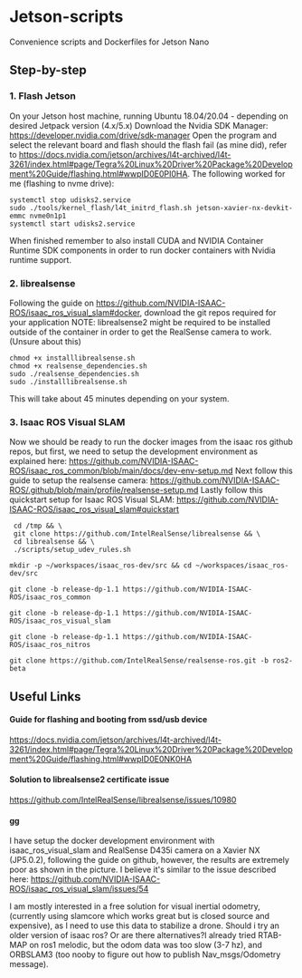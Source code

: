 # Jetson-scripts
Convenience scripts and Dockerfiles for Jetson Nano

## Step-by-step
### 1. Flash Jetson
On your Jetson host machine, running Ubuntu 18.04/20.04 - depending on desired Jetpack version (4.x/5.x)
Download the Nvidia SDK Manager: https://developer.nvidia.com/drive/sdk-manager
Open the program and select the relevant board and flash
should the flash fail (as mine did), refer to https://docs.nvidia.com/jetson/archives/l4t-archived/l4t-3261/index.html#page/Tegra%20Linux%20Driver%20Package%20Development%20Guide/flashing.html#wwpID0E0PI0HA.
The following worked for me (flashing to nvme drive):
```
systemctl stop udisks2.service
sudo ./tools/kernel_flash/l4t_initrd_flash.sh jetson-xavier-nx-devkit-emmc nvme0n1p1
systemctl start udisks2.service
```
When finished remember to also install CUDA and NVIDIA Container Runtime SDK components in order to run docker containers with Nvidia runtime support.

### 2. librealsense
Following the guide on https://github.com/NVIDIA-ISAAC-ROS/isaac_ros_visual_slam#docker, download the git repos required for your application
NOTE: librealsense2 might be required to be installed outside of the container in order to get the RealSense camera to work. (Unsure about this)
``` 
chmod +x installlibrealsense.sh
chmod +x realsense_dependencies.sh
sudo ./realsense_dependencies.sh
sudo ./installlibrealsense.sh
```
This will take about 45 minutes depending on your system.

### 3. Isaac ROS Visual SLAM
Now we should be ready to run the docker images from the isaac ros github repos, but first, we need to setup the development environment as explained here: https://github.com/NVIDIA-ISAAC-ROS/isaac_ros_common/blob/main/docs/dev-env-setup.md
Next follow this guide to setup the realsense camera: https://github.com/NVIDIA-ISAAC-ROS/.github/blob/main/profile/realsense-setup.md
Lastly follow this quickstart setup for Isaac ROS Visual SLAM: https://github.com/NVIDIA-ISAAC-ROS/isaac_ros_visual_slam#quickstart


```
 cd /tmp && \
 git clone https://github.com/IntelRealSense/librealsense && \
 cd librealsense && \
 ./scripts/setup_udev_rules.sh
```

```
mkdir -p ~/workspaces/isaac_ros-dev/src && cd ~/workspaces/isaac_ros-dev/src
```
```
git clone -b release-dp-1.1 https://github.com/NVIDIA-ISAAC-ROS/isaac_ros_common
```
```
git clone -b release-dp-1.1 https://github.com/NVIDIA-ISAAC-ROS/isaac_ros_visual_slam
```
```
git clone -b release-dp-1.1 https://github.com/NVIDIA-ISAAC-ROS/isaac_ros_nitros
```
```
git clone https://github.com/IntelRealSense/realsense-ros.git -b ros2-beta
```
## Useful Links

#### Guide for flashing and booting from ssd/usb device
https://docs.nvidia.com/jetson/archives/l4t-archived/l4t-3261/index.html#page/Tegra%20Linux%20Driver%20Package%20Development%20Guide/flashing.html#wwpID0E0NK0HA

#### Solution to librealsense2 certificate issue
https://github.com/IntelRealSense/librealsense/issues/10980

#### gg

I have setup the docker development environment with isaac_ros_visual_slam and RealSense D435i camera on a Xavier NX (JP5.0.2), following the guide on github, however, the results are extremely poor as shown in the picture. 
I believe it's similar to the issue described here: https://github.com/NVIDIA-ISAAC-ROS/isaac_ros_visual_slam/issues/54


I am mostly interested in a free solution for visual inertial odometry, (currently using slamcore which works great but is closed source and expensive), as I need to use this data to stabilize a drone. Should i try an older version of isaac ros? Or are there alternatives?I already tried RTAB-MAP on ros1 melodic, but the odom data was too slow (3-7 hz), and ORBSLAM3 (too nooby to figure out how to publish Nav_msgs/Odometry message).
